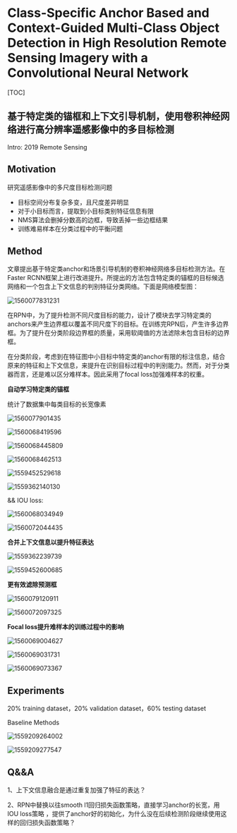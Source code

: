 # Class-Specific Anchor Based and Context-Guided Multi-Class Object Detection in High Resolution Remote Sensing Imagery with a Convolutional Neural Network

[TOC]



## 基于特定类的锚框和上下文引导机制，使用卷积神经网络进行高分辨率遥感影像中的多目标检测

Intro:  2019 Remote Sensing

## Motivation

研究遥感影像中的多尺度目标检测问题

- 目标空间分布复杂多变，且尺度差异明显
- 对于小目标而言，提取到小目标类别特征信息有限
- NMS算法会删掉分数高的边框，导致丢掉一些边框结果
- 训练难易样本在分类过程中的平衡问题

## Method

文章提出基于特定类anchor和场景引导机制的卷积神经网络多目标检测方法。在Faster RCNN框架上进行改进提升。所提出的方法包含特定类的锚框的目标候选网络和一个包含上下文信息的判别特征分类网络。下面是网络模型图：

![1560077831231](E:/F/Github/assets/1560077831231.png)

在RPN中，为了提升检测不同尺度目标的能力，设计了模块去学习特定类的anchors来产生边界框以覆盖不同尺度下的目标。在训练完RPN后，产生许多边界框。为了提升在分类阶段边界框的质量，采用软阈值的方法滤除未包含目标的边界框。

在分类阶段，考虑到在特征图中小目标中特定类的anchor有限的标注信息，结合原来的特征和上下文信息，来提升在识别目标过程中的判别能力。然而，对于分类器而言，还是难以区分难样本。因此采用了focal loss加强难样本的权重。

**自动学习特定类的锚框**

统计了数据集中每类目标的长宽像素

![1560077901435](E:/F/Github/assets/1560077901435.png)

![1560068419596](E:/F/Github/assets/1560068419596.png)

![1560068445809](E:/F/Github/1560068445809.png)

![1560068462513](E:/F/Github/assets/1560068462513.png)

![1559452529618](E:/F/Github/assets/1559452529618.png)

![1559362140130](E:/F/Github/assets/1559362140130.png)



&& IOU loss:

![1560068034949](E:/F/Github/assets/1560068034949.png)

![1560072044435](E:/F/Github/assets/1560072044435.png)

**合并上下文信息以提升特征表达**

![1559362239739](E:/F/Github/assets/1559362239739.png)

![1559452600685](E:/F/Github/assets/1559452600685.png)

**更有效滤除预测框**

![1560079120911](E:/F/Github/assets/1560079120911.png)

![1560072097325](E:/F/Github/assets/1560072097325.png)

**Focal loss提升难样本的训练过程中的影响**

![1560069004627](E:/F/Github/assets/1560069004627.png)

![1560069031731](E:/F/Github/assets/1560069031731.png)

![1560069073367](E:/F/Github/assets/1560069073367.png)

## Experiments

20% training dataset，20% validation dataset，60% testing dataset

Baseline Methods

![1559209264002](E:/F/Github/assets/1559209264002.png)

![1559209277547](E:/F/Github/assets/1559209277547.png)

## Q&&A

1、上下文信息融合是通过重复加强了特征的表达？

2、RPN中替换以往smooth l1回归损失函数策略，直接学习anchor的长宽，用IOU  loss策略 ，提供了anchor好的初始化，为什么没在后续检测阶段继续使用这样的回归损失函数策略？